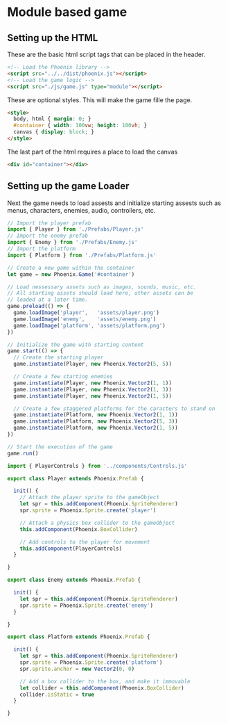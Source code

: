 # Module based game

## Setting up the HTML

These are the basic html script tags that can be placed in the header.

```html
<!-- Load the Phoenix library -->
<script src="../../dist/phoenix.js"></script>
<!-- Load the game logic -->
<script src="./js/game.js" type="module"></script>
```

These are optional styles. This will make the game fille the page.

```html
<style>
  body, html { margin: 0; }
  #container { width: 100vw; height: 100vh; }
  canvas { display: block; }
</style>
```

The last part of the html requires a place to load the canvas

```html
<div id="container"></div>
```

## Setting up the game Loader

Next the game needs to load assests and initialize starting assests such as menus, characters, enemies, audio, controllers, etc.

```js
// Import the player prefab
import { Player } from './Prefabs/Player.js'
// Import the enemy prefab
import { Enemy } from './Prefabs/Enemy.js'
// Import the platform
import { Platform } from './Prefabs/Platform.js'

// Create a new game within the container
let game = new Phoenix.Game('#container')

// Load nessessary assets such as images, sounds, music, etc.
// All starting assets should load here, other assets can be
// loaded at a later time.
game.preload(() => {
  game.loadImage('player',   'assets/player.png')
  game.loadImage('enemy',    'assets/enemy.png')
  game.loadImage('platform', 'assets/platform.png')
})

// Initialize the game with starting content
game.start(() => {
  // Create the starting player
  game.instantiate(Player, new Phoenix.Vector2(5, 5))

  // Create a few starting enemies
  game.instantiate(Player, new Phoenix.Vector2(1, 1))
  game.instantiate(Player, new Phoenix.Vector2(1, 3))
  game.instantiate(Player, new Phoenix.Vector2(1, 5))

  // Create a few staggered platforms for the caracters to stand on
  game.instantiate(Platform, new Phoenix.Vector2(1, 1))
  game.instantiate(Platform, new Phoenix.Vector2(5, 3))
  game.instantiate(Platform, new Phoenix.Vector2(1, 5))
})

// Start the execution of the game
game.run()
```

```js
import { PlayerControls } from '../components/Controls.js'

export class Player extends Phoenix.Prefab {

  init() {
    // Attach the player sprite to the gameObject
    let spr = this.addComponent(Phoenix.SpriteRenderer)
    spr.sprite = Phoenix.Sprite.create('player')

    // Attach a physics box collider to the gameObject
    this.addComponent(Phoenix.BoxCollider)

    // Add controls to the player for movement
    this.addComponent(PlayerControls)
  }

}
```

```js
export class Enemy extends Phoenix.Prefab {

  init() {
    let spr = this.addComponent(Phoenix.SpriteRenderer)
    spr.sprite = Phoenix.Sprite.create('enemy')
  }

}
```

```js
export class Platform extends Phoenix.Prefab {

  init() {
    let spr = this.addComponent(Phoenix.SpriteRenderer)
    spr.sprite = Phoenix.Sprite.create('platform')
    spr.sprite.anchor = new Vector2(0, 0)

    // Add a box collider to the box, and make it immovable
    let collider = this.addComponent(Phoenix.BoxCollider)
    collider.isStatic = true
  }

}
```